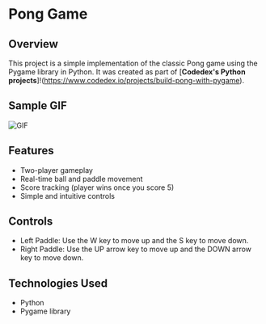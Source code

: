 # Pong Game

## Overview  
This project is a simple implementation of the classic Pong game using the Pygame library in Python. It was created as part of [**Codedex's Python projects**]!(https://www.codedex.io/projects/build-pong-with-pygame).

## Sample GIF
![GIF](https://github.com/haileyrthomas01/pythonportfolio/blob/main/web-projects/python-gif/pong-gif.gif)

## Features  
- Two-player gameplay
- Real-time ball and paddle movement
- Score tracking (player wins once you score 5)
- Simple and intuitive controls  

## Controls
- Left Paddle: Use the W key to move up and the S key to move down.
- Right Paddle: Use the UP arrow key to move up and the DOWN arrow key to move down.

## Technologies Used
- Python
- Pygame library


